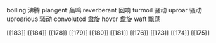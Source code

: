 




boiling 沸腾
plangent 轰鸣
reverberant 回响
turmoil 骚动
uproar 骚动
uproarious 骚动
convoluted 盘旋
hover 盘旋
waft 飘荡

[[183]]
[[184]]
[[178]]
[[179]]
[[180]]
[[181]]
[[176]]
[[173]]
[[174]]
[[175]]